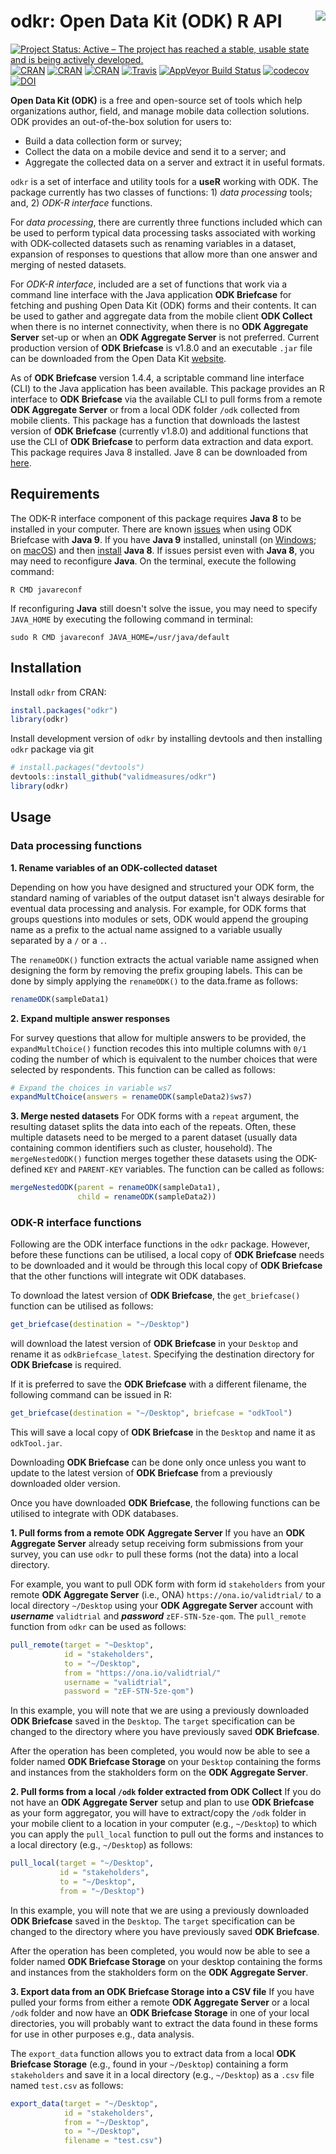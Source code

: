 # odkr: Open Data Kit (ODK) R API <img src="man/figures/odkr.png" align="right" />

[![Project Status: Active – The project has reached a stable, usable state and is being actively developed.](http://www.repostatus.org/badges/latest/active.svg)](http://www.repostatus.org/#active)
[![CRAN](https://img.shields.io/cran/v/odkr.svg)](https://cran.r-project.org/package=odkr)
[![CRAN](https://img.shields.io/cran/l/odkr.svg)](https://CRAN.R-project.org/package=odkr)
[![CRAN](http://cranlogs.r-pkg.org/badges/odkr)](https://CRAN.R-project.org/package=odkr)
[![Travis](https://img.shields.io/travis/validmeasures/odkr.svg?branch=master)](https://travis-ci.org/validmeasures/odkr)
[![AppVeyor Build Status](https://ci.appveyor.com/api/projects/status/github/validmeasures/odkr?branch=master&svg=true)](https://ci.appveyor.com/project/validmeasures/odkr)
[![codecov](https://codecov.io/gh/validmeasures/odkr/branch/master/graph/badge.svg)](https://codecov.io/gh/validmeasures/odkr)
[![DOI](https://zenodo.org/badge/118323284.svg)](https://zenodo.org/badge/latestdoi/118323284)

**Open Data Kit (ODK)** is a free and open-source set of tools which help 
organizations author, field, and manage mobile data collection solutions. ODK 
provides an out-of-the-box solution for users to:

* Build a data collection form or survey;
* Collect the data on a mobile device and send it to a server; and
* Aggregate the collected data on a server and extract it in useful formats.

`odkr` is a set of interface and utility tools for a **useR** working with ODK.
The package currently has two classes of functions: 1) *data processing* tools;
and, 2) *ODK-R interface* functions.

For *data processing*, there are currently three functions included which can be
used to perform typical data processing tasks associated with working with
ODK-collected datasets such as renaming variables in a dataset, expansion of
responses to questions that allow more than one answer and merging of nested
datasets.

For *ODK-R interface*, included are a set of functions that work via a command
line interface with the Java application **ODK Briefcase** for fetching and 
pushing Open Data Kit (ODK) forms and their contents. It can be used to gather and 
aggregate data from the mobile client **ODK Collect** when there is no internet 
connectivity, when there is no **ODK Aggregate Server** set-up or when an **ODK 
Aggregate Server** is not preferred. Current production version of 
**ODK Briefcase** is v1.8.0 and an executable `.jar` file can be downloaded from 
the Open Data Kit [website](https://opendatakit.org/use/briefcase/).

As of **ODK Briefcase** version 1.4.4, a scriptable command line interface (CLI)
to the Java application has been available. This package provides an R interface
to **ODK Briefcase** via the available CLI to pull forms from a remote **ODK Aggregate 
Server** or from a local ODK folder `/odk` collected from mobile clients. This 
package has a function that downloads the lastest version of **ODK Briefcase** 
(currently v1.8.0) and additional functions that use the CLI of **ODK Briefcase**
to perform data extraction and data export. This package requires Java 8 installed. 
Jave 8 can be downloaded from [here](https://java.com/en/download/).

## Requirements
The ODK-R interface component of this package requires **Java 8** to be installed 
in your computer. There are known [issues](https://forum.opendatakit.org/t/odk-briefcase-not-running-with-jdk-9/10201) 
when using ODK Briefcase with **Java 9**. If you have **Java 9** installed, 
uninstall (on [Windows](https://www.java.com/en/download/help/uninstall_java.xml); on [macOS](https://www.java.com/en/download/help/mac_uninstall_java.xml)) and
then [install](https://java.com/en/download/) **Java 8**. If issues persist even
with **Java 8**, you may need to reconfigure **Java**. On the terminal, execute the
following command:

```shell
R CMD javareconf
```

If reconfiguring **Java** still doesn't solve the issue, you may need to specify
`JAVA_HOME` by executing the following command in terminal:

```shell
sudo R CMD javareconf JAVA_HOME=/usr/java/default
```

## Installation

Install `odkr` from CRAN:

```R
install.packages("odkr")
library(odkr)
```

Install development version of `odkr` by installing devtools and then installing
`odkr` package via git

```R
# install.packages("devtools")
devtools::install_github("validmeasures/odkr")
library(odkr)
```

## Usage

### Data processing functions

**1. Rename variables of an ODK-collected dataset**

Depending on how you have designed and structured your ODK form, the standard 
naming of variables of the output dataset isn't always desirable for eventual
data processing and analysis. For example, for ODK forms that groups questions
into modules or sets, ODK would append the grouping name as a prefix to the
actual name assigned to a variable usually separated by a `/` or a `.`.

The `renameODK()` function extracts the actual variable name assigned when
designing the form by removing the prefix grouping labels. This can be done by
simply applying the `renameODK()` to the data.frame as follows:

```R
renameODK(sampleData1)
```

**2. Expand multiple answer responses**

For survey questions that allow for multiple answers to be provided, the
`expandMultChoice()` function recodes this into multiple columns with `0/1` coding
the number of which is equivalent to the number choices that were selected by
respondents. This function can be called as follows:

```R
# Expand the choices in variable ws7
expandMultChoice(answers = renameODK(sampleData2)$ws7)
```

**3. Merge nested datasets**
For ODK forms with a `repeat` argument, the resulting dataset splits the data
into each of the repeats. Often, these multiple datasets need to be merged to a
parent dataset (usually data containing common identifiers such as cluster, household).
The `mergeNestedODK()` function merges together these datasets using the ODK-defined
`KEY` and `PARENT-KEY` variables. The function can be called as follows:

```R
mergeNestedODK(parent = renameODK(sampleData1),
               child = renameODK(sampleData2))
```

### ODK-R interface functions

Following are the ODK interface functions in the `odkr` package. However, before
these functions can be utilised, a local copy of **ODK Briefcase** needs to be
downloaded and it would be through this local copy of **ODK Briefcase** that the 
other functions will integrate wit ODK databases.

To download the latest version of **ODK Briefcase**, the `get_briefcase()`
function can be utilised as follows:

```R
get_briefcase(destination = "~/Desktop")
```

will download the latest version of **ODK Briefcase** in your `Desktop` and rename 
it as `odkBriefcase_latest`. Specifying the destination directory for **ODK Briefcase**
is required.

If it is preferred to save the **ODK Briefcase** with a different filename, the 
following command can be issued in R:

```R
get_briefcase(destination = "~/Desktop", briefcase = "odkTool")
```

This will save a local copy of **ODK Briefcase** in the `Desktop` and name it as
`odkTool.jar`.

Downloading **ODK Briefcase** can be done only once unless you want to update to
the latest version of **ODK Briefcase** from a previously downloaded older version.

Once you have downloaded **ODK Briefcase**, the following functions can be 
utilised to integrate with ODK databases.


**1. Pull forms from a remote ODK Aggregate Server**
If you have an **ODK Aggregate Server** already setup receiving form submissions
from your survey, you can use `odkr` to pull these forms (not the data) into
a local directory.

For example, you want to pull ODK form with form id `stakeholders` from your 
remote **ODK Aggregate Server** (i.e., ONA) `https://ona.io/validtrial/` to a 
local directory `~/Desktop` using your **ODK Aggregate Server** account with 
***username*** `validtrial` and 
***password*** `zEF-STN-5ze-qom`. The `pull_remote` function from `odkr` can be
used as follows:

```R
pull_remote(target = "~Desktop",
            id = "stakeholders",
            to = "~/Desktop",
            from = "https://ona.io/validtrial/"
            username = "validtrial",
            password = "zEF-STN-5ze-qom")
```

In this example, you will note that we are using a previously downloaded
**ODK Briefcase** saved in the `Desktop`. The `target` specification can be
changed to the directory where you have previously saved **ODK Briefcase**.

After the operation has been completed, you would now be able to see a folder
named **ODK Briefcase Storage** on your `Desktop` containing the forms and
instances from the stakholders form on the **ODK Aggregate Server**.


**2. Pull forms from a local `/odk` folder extracted from ODK Collect**
If you do not have an **ODK Aggregate Server** setup and plan to use **ODK
Briefcase** as your form aggregator, you will have to extract/copy the `/odk` 
folder in your mobile client to a location in your computer (e.g., `~/Desktop`) 
to which you can apply the `pull_local` function to pull out the forms and
instances to a local directory (e.g., `~/Desktop`) as follows:

```R
pull_local(target = "~/Desktop",
           id = "stakeholders",
           to = "~/Desktop",
           from = "~/Desktop")
```

In this example, you will note that we are using a previously downloaded
**ODK Briefcase** saved in the `Desktop`. The `target` specification can be
changed to the directory where you have previously saved **ODK Briefcase**.

After the operation has been completed, you would now be able to see a folder
named **ODK Briefcase Storage** on your desktop containing the forms and
instances from the stakholders form on the **ODK Aggregate Server**.


**3. Export data from an ODK Briefcase Storage into a CSV file**
If you have pulled your forms from either a remote **ODK Aggregate Server** or
a local `/odk` folder and now have an **ODK Briefcase Storage** in one of your
local directories, you will probably want to extract the data found in these
forms for use in other purposes e.g., data analysis.

The `export_data` function allows you to extract data from a local **ODK
Briefcase Storage** (e.g., found in your `~/Desktop`) containing a form 
`stakeholders` and save it in a local directory (e.g., `~/Desktop`) as a `.csv`
file named `test.csv` as follows:

```R
export_data(target = "~/Desktop",
            id = "stakeholders",
            from = "~/Desktop",
            to = "~/Desktop",
            filename = "test.csv")
```
